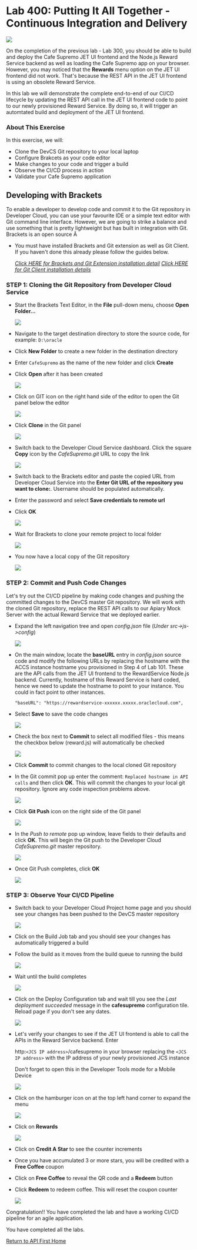 

# Lab 400: Putting It All Together - Continuous Integration and Delivery

![](images/header07.png)

On the completion of the previous lab - Lab 300, you should be able to build and deploy the Cafe Supremo JET UI frontend and the Node.js Reward Service backend as well as loading the Cafe Supremo app on your browser. However, you may noticed that the **Rewards** menu option on the JET UI frontend did not work. That's because the REST API in the JET UI frontend is using an obsolete Reward Service.

In this lab we will demonstrate the complete end-to-end of our CI/CD lifecycle by updating the REST API call in the JET UI frontend code to point to our newly provisioned Reward Service. By doing so, it will trigger an automtated build and deployment of the JET UI frontend.

### About This Exercise

In this exercise, we will:

- Clone the DevCS Git repository to your local laptop
- Configure Brakcets as your code editor
- Make changes to your code and trigger a build
- Observe the CI/CD process in action
- Validate your Cafe Supremo application


## Developing with Brackets

To enable a developer to develop code and commit it to the Git repository in Developer Cloud, you can use your favourite IDE or a simple text editor with Git command line interface. However, we are going to strike a balance and use something that is pretty lightweight but has built in integration with Git. Brackets is an open source Â
- You must have installed Brackets and Git extension as well as Git Client. If you haven't done this already please follow the guides below.

  *[Click HERE for Brackets and Git Extension installation detail](BRACKETSinstall.md)*
  *[Click HERE for Git Client installation details](GITCLIENTinstall.md)*


### STEP 1: Cloning the Git Repository from Developer Cloud Service

- Start the Brackets Text Editor, in the **File** pull-down menu, choose **Open Folder...**

  ![](images/84.png)

- Navigate to the target destination directory to store the source code, for example: `D:\oracle`

- Click **New Folder** to create a new folder in the destination directory

- Enter `CafeSupremo` as the name of the new folder and click **Create**

- Click **Open** after it has been created

  ![](images/85.png)

- Click on GIT icon on the right hand side of the editor to open the Git panel below the editor

  ![](images/86.png)

- Click **Clone** in the Git panel

  ![](images/87.png)

- Switch back to the Developer Cloud Service dashboard. Click the square **Copy** icon by the *CafeSupremo.git* URL to copy the link

  ![](images/88.png)

- Switch back to the Brackets editor and paste the copied URL from Developer Cloud Service into the **Enter Git URL of the repository you want to clone:**. Username should be populated automatically.

- Enter the password and select **Save credentials to remote url**

- Click **OK**

  ![](images/89.png)

- Wait for Brackets to clone your remote project to local folder

  ![](images/90.png)

- You now have a local copy of the Git repository

  ![](images/91.png)


### STEP 2: Commit and Push Code Changes

Let's try out the CI/CD pipeline by making code changes and pushing the committed changes to the DevCS master Git repository. We will work with the cloned Git repository, replace the REST API calls to our Apiary Mock Server with the actual Reward Service that we deployed earlier.

- Expand the left navigation tree and open *config.json* file (*Under src->js->config*)

  ![](images/92.png)

- On the main window, locate the **baseURL** entry in *config.json* source code and modify the following URLs by replacing the hostname with the ACCS instance hostname you provisioned in Step 4 of Lab 101. These are the API calls from the JET UI frontend to the RewardService Node.js backend. Currently, hostname of this Reward Service is hard coded, hence we need to update the hostname to point to your instance.  You could in fact point to other instances.

  ```
  "baseURL": "https://rewardservice-xxxxxx.xxxxx.oraclecloud.com",
  ```

- Select **Save** to save the code changes

  ![](images/93.png)


- Check the box next to **Commit** to select all modified files - this means the checkbox below (reward.js) will automatically be checked

  ![](images/94.png)

- Click **Commit** to commit changes to the local cloned Git repository

- In the Git commit pop up enter the comment: `Replaced hostname in API calls` and then click **OK**. This will commit the changes to your local git repository. Ignore any code inspection problems above.

  ![](images/95.png)

- Click **Git Push** icon on the right side of the Git panel

  ![](images/96.png)

- In the *Push to remote* pop up window, leave fields to their defaults and click **OK**. This will begin the Git push to the Developer Cloud *CafeSupremo.git* master repository.

  ![](images/97.png)

- Once Git Push completes, click **OK**

  ![](images/98.png)



### STEP 3: Observe Your CI/CD Pipeline

- Switch back to your Developer Cloud Project home page and you should see your changes has been pushed to the DevCS master repository

  ![](images/99.png)

- Click on the Build Job tab and you should see your changes has automatically triggered a build

- Follow the build as it moves from the build queue to running the build

  ![](images/100.png)

- Wait until the build completes

  ![](images/101.png)

- Click on the Deploy Configuration tab and wait till you see the *Last deployment succeeded* message in the **cafesupremo** configuration tile. Reload page if you don't see any dates.

  ![](images/102.png)

- Let's verify your changes to see if the JET UI frontend is able to call the APIs in the Reward Service backend. Enter

  http:`<JCS IP address>`/cafesupremo in your browser replacing the `<JCS IP address>` with the IP address of your newly provisioned JCS instance

  Don't forget to open this in the Developer Tools mode for a Mobile Device

  ![](images/77.png)

- Click on the hamburger icon on at the top left hand corner to expand the menu

  ![](images/74.png)

- Click on **Rewards**

  ![](images/76.png)

- Click on **Credit A Star** to see the counter increments

- Once you have accumulated 3 or more stars, you will be credited with a **Free Coffee** coupon

- Click on **Free Coffee** to reveal the QR code and a **Redeem** button

- Click **Redeem** to redeem coffee. This will reset the coupon counter

  ![](images/75.png)




Congratulation!! You have completed the lab and have a working CI/CD pipeline for an agile application.


You have completed all the labs.


[Return to API First Home](README.md)
